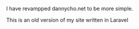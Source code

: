 I have revampped dannycho.net to be more simple.

This is an old version of my site written in Laravel
